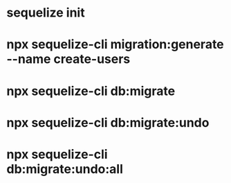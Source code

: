 <!-- initializing -->
# sequelize init

<!-- creating file -->
# npx sequelize-cli migration:generate --name create-users

<!-- run the migration -->
# npx sequelize-cli db:migrate

<!-- Undo the last migration -->
# npx sequelize-cli db:migrate:undo

<!-- undo all migrations -->
# npx sequelize-cli db:migrate:undo:all
